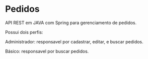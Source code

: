 # Pedidos
 
API REST em JAVA com Spring para gerenciamento de pedidos.

Possui dois perfis:

Administrador: responsavel por cadastrar, editar, e buscar pedidos.

Básico: responsavel por buscar pedidos.